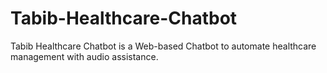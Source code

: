# Tabib-Healthcare-Chatbot
Tabib Healthcare Chatbot is a Web-based Chatbot to automate healthcare management with audio assistance.
